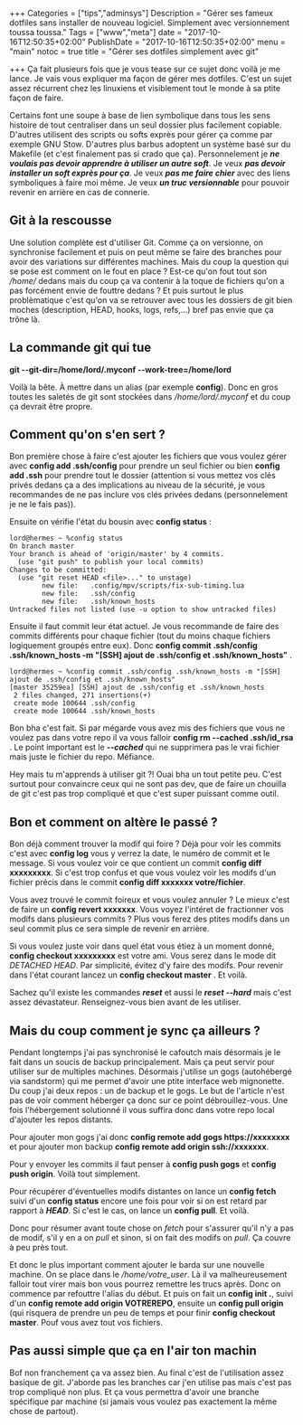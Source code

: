+++
Categories = ["tips","adminsys"]
Description = "Gérer ses fameux dotfiles sans installer de nouveau logiciel. Simplement avec versionnement toussa toussa."
Tags = ["www","meta"]
date = "2017-10-16T12:50:35+02:00"
PublishDate = "2017-10-16T12:50:35+02:00"
menu = "main"
notoc = true
title = "Gérer ses dotfiles simplement avec git"

+++
Ça fait plusieurs fois que je vous tease sur ce sujet donc voilà je me lance. Je vais vous expliquer ma façon de gérer mes dotfiles. C'est un sujet assez récurrent chez les linuxiens et visiblement tout le monde à sa ptite façon de faire.

Certains font une soupe à base de lien symbolique dans tous les sens histoire de tout centraliser dans un seul dossier plus facilement copiable. D'autres utilisent des scripts ou softs exprès pour gérer ça comme par exemple GNU Stow. D'autres plus barbus adoptent un système basé sur du Makefile (et c'est finalement pas si crado que ça). Personnelement je ***ne voulais pas devoir apprendre à utiliser un autre soft***. Je veux ***pas devoir installer un soft exprès pour ça***. Je veux ***pas me faire chier*** avec des liens symboliques à faire moi même. Je veux ***un truc versionnable*** pour pouvoir revenir en arrière en cas de connerie.

## Git à la rescousse
Une solution complète est d'utiliser Git. Comme ça on versionne, on synchronise facilement et puis on peut même se faire des branches pour avoir des variations sur différentes machines. Mais du coup la question qui se pose est comment on le fout en place ? Est-ce qu'on fout tout son */home/* dedans mais du coup ça va contenir à la toque de fichiers qu'on a pas forcément envie de fouttre dedans ? Et puis surtout le plus problèmatique c'est qu'on va se retrouver avec tous les dossiers de git bien moches (description, HEAD, hooks, logs, refs,…) bref pas envie que ça trône là.

## La commande git qui tue
**git --git-dir=/home/lord/.myconf --work-tree=/home/lord**

Voilà la bête. À mettre dans un alias (par exemple **config**). Donc en gros toutes les saletés de git sont stockées dans */home/lord/.myconf* et du coup ça devrait être propre.

## Comment qu'on s'en sert ?
Bon première chose à faire c'est ajouter les fichiers que vous voulez gérer avec **config add .ssh/config** pour prendre un seul fichier ou bien **config add .ssh** pour prendre tout le dossier (attention si vous mettez vos clés privés dedans ça a des implications au niveau de la sécurité, je vous recommandes de ne pas inclure vos clés privées dedans (personnelement je ne le fais pas)).

Ensuite on vérifie l'état du bousin avec **config status** :
```
lord@hermes ~ %config status
On branch master
Your branch is ahead of 'origin/master' by 4 commits.
  (use "git push" to publish your local commits)
Changes to be committed:
  (use "git reset HEAD <file>..." to unstage)
        new file:   .config/mpv/scripts/fix-sub-timing.lua
        new file:   .ssh/config
        new file:   .ssh/known_hosts
Untracked files not listed (use -u option to show untracked files)
```

Ensuite il faut commit leur état actuel. Je vous recommande de faire des commits différents pour chaque fichier (tout du moins chaque fichiers logiquement groupés entre eux). Donc **config commit .ssh/config .ssh/known_hosts -m "[SSH] ajout de .ssh/config et .ssh/known_hosts"** .
```
lord@hermes ~ %config commit .ssh/config .ssh/known_hosts -m "[SSH] ajout de .ssh/config et .ssh/known_hosts"
[master 35259ea] [SSH] ajout de .ssh/config et .ssh/known_hosts
 2 files changed, 271 insertions(+)
 create mode 100644 .ssh/config
 create mode 100644 .ssh/known_hosts
```

Bon bha c'est fait. Si par mégarde vous avez mis des fichiers que vous ne voulez pas dans votre repo il va vous falloir **config rm --cached .ssh/id_rsa** . Le point important est le ***--cached*** qui ne supprimera pas le vrai fichier mais juste le fichier du repo. Méfiance.

Hey mais tu m'apprends à utiliser git ?! Ouai bha un tout petite peu. C'est surtout pour convaincre ceux qui ne sont pas dev, que de faire un chouilla de git c'est pas trop compliqué et que c'est super puissant comme outil.

## Bon et comment on altère le passé ?
Bon déjà comment trouver la modif qui foire ? Déjà pour voir les commits c'est avec **config log** vous y verrez la date, le numéro de commit et le message. Si vous voulez voir ce que contient un commit **config diff xxxxxxxxx**. Si c'est trop confus et que vous voulez voir les modifs d'un fichier précis dans le commit **config diff xxxxxxx votre/fichier**.

Vous avez trouvé le commit foireux et vous voulez annuler ? Le mieux c'est de faire un **config revert xxxxxxx**. Vous voyez l'intéret de fractionner vos modifs dans plusieurs commits ? Plus vous ferez des ptites modifs dans un seul commit plus ce sera simple de revenir en arrière.

Si vous voulez juste voir dans quel état vous étiez à un moment donné, **config checkout xxxxxxxxx** est votre ami. Vous serez dans le mode dit *DETACHED HEAD*. Par simplicité, évitez d'y faire des modifs. Pour revenir dans l'état courant lancez un **config checkout master** . Et voilà.

Sachez qu'il existe les commandes ***reset*** et aussi le ***reset --hard*** mais c'est assez dévastateur. Renseignez-vous bien avant de les utiliser.

## Mais du coup comment je sync ça ailleurs ?
Pendant longtemps j'ai pas synchronisé le cafoutch mais désormais je le fait dans un soucis de backup principalement. Mais ça peut servir pour utiliser sur de multiples machines. Désormais j'utilise un gogs (autohébergé via sandstorm) qui me permet d'avoir une ptite interface web mignonette. Du coup j'ai deux repos : un de backup et le gogs. Le but de l'article n'est pas de voir comment héberger ça donc sur ce point débrouillez-vous. Une fois l'hébergement solutionné il vous suffira donc dans votre repo local d'ajouter les repos distants.

Pour ajouter mon gogs j'ai donc **config remote add gogs https://xxxxxxxx** et pour ajouter mon backup **config remote add origin ssh://xxxxxxx**.

Pour y envoyer les commits il faut penser à **config push gogs** et **config push origin**. Voilà tout simplement.

Pour récupérer d'éventuelles modifs distantes on lance un **config fetch** suivi d'un **config status** encore une fois pour voir si on est retard par rapport à ***HEAD***. Si c'est le cas, on lance un **config pull**. Et voilà.

Donc pour résumer avant toute chose on *fetch* pour s'assurer qu'il n'y a pas de modif, s'il y en a on *pull* et sinon, si on fait des modifs on *pull*. Ça couvre à peu près tout.

Et donc le plus important comment ajouter le barda sur une nouvelle machine. On se place dans le */home/votre_user*. Là il va malheureusement falloir tout virer mais bon vous pourrez remettre les trucs après. Donc on commence par refouttre l'alias du début. Et puis on fait un **config init .**, suivi d'un **config remote add origin VOTREREPO**, ensuite un **config pull origin** (qui risquera de prendre un peu de temps et pour finir **config checkout master**. Pouf vous avez tout vos fichiers.

## Pas aussi simple que ça en l'air ton machin
Bof non franchement ça va assez bien. Au final c'est de l'utilisation assez basique de git. J'aborde pas les branches car j'en utilise pas mais c'est pas trop compliqué non plus. Et ça vous permettra d'avoir une branche spécifique par machine (si jamais vous voulez pas exactement la même chose de partout).
